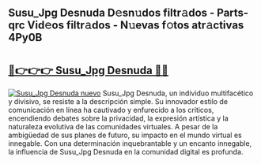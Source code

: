 ## Susu_Jpg Desnuda D𝚎sn𝚞dos filtr𝚊dos - Parts-qrc Vid𝚎os filtr𝚊dos - N𝚞evas f𝚘tos atr𝚊ctivas 4Py0B

# <h2><a href="http://mb0xyfq.tromn.icu/?c=Susu_Jpg+Desnuda">🔗👉👉👉 Susu_Jpg Desnuda 🔗🔗</a></h2>

[![Susu_Jpg Desnuda nuevo](https://i.imgur.com/pEAQMta.gif)](http://mb0xyfq.tromn.icu/?c=Susu_Jpg+Desnuda)
Susu_Jpg Desnuda, un individuo multifacético y divisivo, se resiste a la descripción simple. Su innovador estilo de comunicación en línea ha cautivado y enfurecido a los críticos, encendiendo debates sobre la privacidad, la expresión artística y la naturaleza evolutiva de las comunidades virtuales. A pesar de la ambigüedad de sus planes de futuro, su impacto en el mundo virtual es innegable. Con una determinación inquebrantable y un encanto innegable, la influencia de Susu_Jpg Desnuda en la comunidad digital es profunda.
